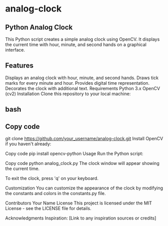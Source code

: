# analog-clock
## Python Analog Clock
This Python script creates a simple analog clock using OpenCV. It displays the current time with hour, minute, and second hands on a graphical interface.

## Features
Displays an analog clock with hour, minute, and second hands.
Draws tick marks for every minute and hour.
Provides digital time representation.
Decorates the clock with additional text.
Requirements
Python 3.x
OpenCV (cv2)
Installation
Clone this repository to your local machine:

## bash
## Copy code
git clone https://github.com/your_username/analog-clock.git
Install OpenCV if you haven't already:

Copy code
pip install opencv-python
Usage
Run the Python script:

Copy code
python analog_clock.py
The clock window will appear showing the current time.

To exit the clock, press 'q' on your keyboard.

Customization
You can customize the appearance of the clock by modifying the constants and colors in the constants.py file.

Contributors
Your Name
License
This project is licensed under the MIT License - see the LICENSE file for details.

Acknowledgments
Inspiration: [Link to any inspiration sources or credits]
